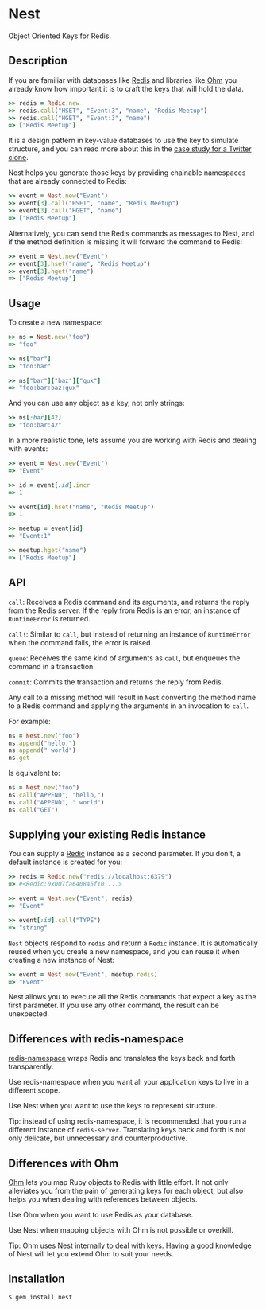 Nest
====

Object Oriented Keys for Redis.

Description
-----------

If you are familiar with databases like [Redis](http://redis.io)
and libraries like [Ohm](http://ohm.keyvalue.org) you already know how
important it is to craft the keys that will hold the data.

```ruby
>> redis = Redic.new
>> redis.call("HSET", "Event:3", "name", "Redis Meetup")
>> redis.call("HGET", "Event:3", "name")
=> ["Redis Meetup"]
```

It is a design pattern in key-value databases to use the key to simulate
structure, and you can read more about this in the [case study for a
Twitter clone](http://redis.io/topics/twitter-clone).

Nest helps you generate those keys by providing chainable namespaces that are
already connected to Redis:

```ruby
>> event = Nest.new("Event")
>> event[3].call("HSET", "name", "Redis Meetup")
>> event[3].call("HGET", "name")
=> ["Redis Meetup"]
```

Alternatively, you can send the Redis commands as messages to Nest,
and if the method definition is missing it will forward the command
to Redis:

```ruby
>> event = Nest.new("Event")
>> event[3].hset("name", "Redis Meetup")
>> event[3].hget("name")
=> ["Redis Meetup"]
```

Usage
-----

To create a new namespace:

```ruby
>> ns = Nest.new("foo")
=> "foo"

>> ns["bar"]
=> "foo:bar"

>> ns["bar"]["baz"]["qux"]
=> "foo:bar:baz:qux"
```

And you can use any object as a key, not only strings:

```ruby
>> ns[:bar][42]
=> "foo:bar:42"
```

In a more realistic tone, lets assume you are working with Redis and
dealing with events:

```ruby
>> event = Nest.new("Event")
=> "Event"

>> id = event[:id].incr
=> 1

>> event[id].hset("name", "Redis Meetup")
=> 1

>> meetup = event[id]
=> "Event:1"

>> meetup.hget("name")
=> ["Redis Meetup"]
```

API
---

`call`: Receives a Redis command and its arguments, and returns the
reply from the Redis server. If the reply from Redis is an error,
an instance of `RuntimeError` is returned.

`call!`: Similar to `call`, but instead of returning
an instance of `RuntimeError` when the command fails, the error is
raised.

`queue`: Receives the same kind of arguments as `call`, but enqueues
the command in a transaction.

`commit`: Commits the transaction and returns the reply from Redis.

Any call to a missing method will result in `Nest` converting the
method name to a Redis command and applying the arguments in an
invocation to `call`.

For example:

```ruby
ns = Nest.new("foo")
ns.append("hello,")
ns.append(" world")
ns.get
```

Is equivalent to:

```ruby
ns = Nest.new("foo")
ns.call("APPEND", "hello,")
ns.call("APPEND", " world")
ns.call("GET")
```

Supplying your existing Redis instance
--------------------------------------

You can supply a [Redic](https://github.com/amakawa/redic) instance as
a second parameter. If you don't, a default instance is created for you:

```ruby
>> redis = Redic.new("redis://localhost:6379")
=> #<Redic:0x007fa640845f10 ...>

>> event = Nest.new("Event", redis)
=> "Event"

>> event[:id].call("TYPE")
=> "string"
```

`Nest` objects respond to `redis` and return a `Redic` instance. It is
automatically reused when you create a new namespace, and you can reuse it when
creating a new instance of Nest:

```ruby
>> event = Nest.new("Event", meetup.redis)
=> "Event"
```

Nest allows you to execute all the Redis commands that expect a key as the
first parameter. If you use any other command, the result can be unexpected.

Differences with redis-namespace
--------------------------------

[redis-namespace](http://github.com/defunkt/redis-namespace) wraps Redis
and translates the keys back and forth transparently.

Use redis-namespace when you want all your application keys to live in a
different scope.

Use Nest when you want to use the keys to represent structure.

Tip: instead of using redis-namespace, it is recommended that you run a
different instance of `redis-server`. Translating keys back and forth is not
only delicate, but unnecessary and counterproductive.

Differences with Ohm
--------------------

[Ohm](http://ohm.keyvalue.org) lets you map Ruby objects to Redis with
little effort. It not only alleviates you from the pain of generating
keys for each object, but also helps you when dealing with references
between objects.

Use Ohm when you want to use Redis as your database.

Use Nest when mapping objects with Ohm is not possible or overkill.

Tip: Ohm uses Nest internally to deal with keys. Having a good knowledge
of Nest will let you extend Ohm to suit your needs.

Installation
------------

```
$ gem install nest
```
